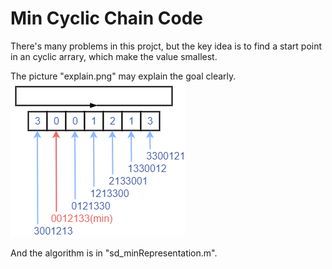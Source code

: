 # Min Cyclic Chain Code

There's many problems in this projct, 
but the key idea is to find a start point in an cyclic arrary,
which make the value smallest.

The picture "explain.png" may explain the goal clearly.
![image](explain.png)

And the algorithm is in "sd_minRepresentation.m".

